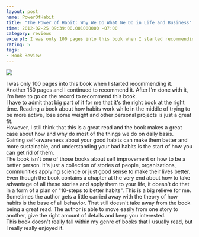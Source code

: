 ```yaml
---
layout: post
name: PowerOfHabit
title: "The Power of Habit: Why We Do What We Do in Life and Business"
time: 2012-02-25 09:39:00.001000000 -07:00
category: reviews
excerpt: I was only 100 pages into this book when I started recommending it
rating: 5
tags:
- Book Review
---
```

<img class="imageOnRight" src="{{ site.reviewsImagesFolder }}{{ page.name }}/PowerOfHabitCover.jpg">

<div class="stars" title="{{ page.rating }} Stars" data-percent="{{ page.rating }}"></div>

I was only 100 pages into this book when I started recommending it. Another 150 pages and I continued to recommend it. After I'm done with it, I'm here to go on the record to recommend this book.  
I have to admit that big part of it for me that it's the right book at the right time. Reading a book about how habits work while in the middle of trying to be more active, lose some weight and other personal projects is just a great fit.  
However, I still think that this is a great read and the book makes a great case about how and why do most of the things we do on daily basis. Gaining self-awareness about your good habits can make them better and more sustainable, and understanding your bad habits is the start of how you can get rid of them.  
The book isn't one of those books about self improvement or how to be a better person. It's just a collection of stories of people, organizations, communities applying science or just good sense to make their lives better. Even though the book contains a chapter at the very end about how to take advantage of all these stories and apply them to your life, it doesn't do that in a form of a plan or "10-steps to better habits". This is a big relieve for me.  
Sometimes the author gets a little carried away with the theory of how habits is the base of all behavior. That still doesn't take away from the book being a great read. The author is able to move easily from one story to another, give the right amount of details and keep you interested.  
This book doesn't really fall within my genre of books that I usually read, but I really really enjoyed it.  